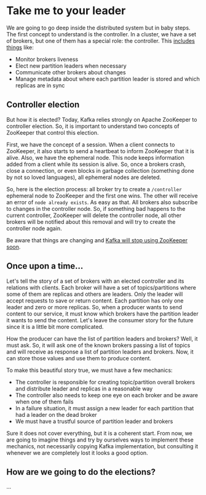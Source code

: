 # Take me to your leader

We are going to go deep inside the distributed system but in baby steps. The first concept to understand is the controller. In a cluster, we have a set of brokers, but one of them has a special role: the controller. This [includes things](https://www.youtube.com/watch?v=li2aowPnezA) like:

- Monitor brokers liveness
- Elect new partition leaders when necessary
- Communicate other brokers about changes
- Manage metadata about where each partition leader is stored and which replicas are in sync


## Controller election

But how it is elected? Today, Kafka relies strongly on Apache ZooKeeper to controller election. So, it is important to understand two concepts of ZooKeeper that control this election.

First, we have the concept of a session. When a client connects to ZooKeeper, it also starts to send a heartbeat to inform ZooKeeper that it is alive. Also, we have the ephemeral node. This node keeps information added from a client while its session is alive. So, once a brokers crash, close a connection, or even blocks in garbage collection (something done by not so loved languages), all ephemeral nodes are deleted.

So, here is the election process: all broker try to create a `/controller` ephemeral node to ZooKeeper and the first one wins. The other will receive an error of `node already exists`. As easy as that. All brokers also subscribe to changes in the controller node. So, if something bad happens to the current controller, ZooKeeper will delete the controller node, all other brokers will be notified about this removal and will try to create the controller node again.

Be aware that things are changing and [Kafka will stop using ZooKeeper soon](https://www.confluent.io/blog/removing-ZooKeeper-dependency-in-kafka/).


## Once upon a time...

Let's tell the story of a set of brokers with an elected controller and its relations with clients. Each broker will have a set of topics/partitions where some of them are replicas and others are leaders. Only the leader will accept requests to save or return content. Each partition has only one leader and zero or more replicas. So, when a producer wants to send content to our service, it must know which brokers have the partition leader it wants to send the content. Let's leave the consumer story for the future since it is a little bit more complicated.

How the producer can have the list of partition leaders and brokers? Well, it must ask. So, it will ask one of the known brokers passing a list of topics and will receive as response a list of partition leaders and brokers. Now, it can store those values and use them to produce content.

To make this beautiful story true, we must have a few mechanics:

- The controller is responsible for creating topic/partition overall brokers and distribute leader and replicas in a reasonable way
- The controller also needs to keep one eye on each broker and be aware when one of them fails
- In a failure situation, it must assign a new leader for each partition that had a leader on the dead broker
- We must have a trustful source of partition leader and brokers

Sure it does not cover everything, but it is a coherent start. From now, we are going to imagine things and try by ourselves ways to implement these mechanics, not necessarily copying Kafka implementation, but consulting it whenever we are completely lost it looks a good option.

## How are we going to do the elections?

...